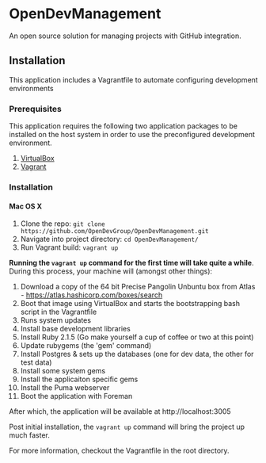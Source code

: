 # OpenDevManagement
An open source solution for managing projects with GitHub integration.

## Installation

This application includes a Vagrantfile to automate configuring development environments

### Prerequisites

This application requires the following two application packages to be installed on the host system in order to use the preconfigured development environment. 

1. [VirtualBox](https://www.virtualbox.org)
2. [Vagrant](https://www.vagrantup.com)

### Installation

#### Mac OS X

1. Clone the repo: `git clone https://github.com/OpenDevGroup/OpenDevManagement.git`
2. Navigate into project directory: `cd OpenDevManagement/`
3. Run Vagrant build: `vagrant up`

**Running the `vagrant up` command for the first time will take quite a while**.
During this process, your machine will (amongst other things):

1. Download a copy of the 64 bit Precise Pangolin Unbuntu box from Atlas - https://atlas.hashicorp.com/boxes/search
2. Boot that image using VirtualBox and starts the bootstrapping bash script in the Vagrantfile
3. Runs system updates
3. Install base development libraries
4. Install Ruby 2.1.5 (Go make yourself a cup of coffee or two at this point)
5. Update rubygems (the 'gem' command)
6. Install Postgres & sets up the databases (one for dev data, the other for test data)
7. Install some system gems
8. Install the applicaiton specific gems
9. Install the Puma webserver
10. Boot the application with Foreman

After which, the application will be available at http://localhost:3005

Post initial installation, the `vagrant up` command will bring the project up much faster. 

For more information, checkout the Vagrantfile in the root directory. 

